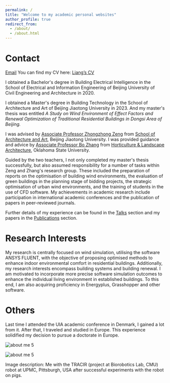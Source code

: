 ```yaml
---
permalink: /
title: "Welcome to my academic personal websites"
author_profile: true
redirect_from: 
  - /about/
  - /about.html
---
```

# **Contact**
[Email](liangzichen.arch@gmail.com)
You can find my CV here: [Liang’s CV](https://xiaoxlye.github.io/zichen.github.io/files/ZICHENLIANG-CV.pdf)

I obtained a Bachelor's degree in Building Electrical Intelligence in the School of Electrical and Information Engineering of Beijing University of Civil Engineering and Architecture in 2020. 

I obtained a Master's degree in Building Technology in the School of Architecture and Art of Beijing Jiaotong University in 2023. And my master's thesis was entitled *A Study on Wind Environment of Effect Factors and Renewal Optimization of Traditional Residential Buildings in Dongsi Area of Beijing.*

I was advised by [Associate Professor Zhongzhong Zeng](https://saad.bjtu.edu.cn/szll/jzx/181136.htm) from [School of Architecture and Art](https://saad.bjtu.edu.cn/index.htm), Beijing Jiaotong University. I was provided guidance and advice by [Associate Professor Bo Zhang](https://experts.okstate.edu/b.zhang) from [Horticulture & Landscape Architecture]( https://agriculture.okstate.edu/departments-programs/hla/), Oklahoma State University. 

Guided by the two teachers, I not only completed my master's thesis successfully, but also assumed responsibility for a number of tasks within Zeng and Zhang's research group. These included the preparation of reports on the optimisation of building wind environments, the evaluation of green buildings in the planning stage of bidding projects, the strategic optimisation of urban wind environments, and the training of students in the use of CFD software. My achievements in academic research include participation in international academic conferences and the publication of papers in peer-reviewed journals.

Further details of my experience can be found in the [Talks](/zichen.github.io/talks/) section and my papers in the [Publications](/zichen.github.io/publications/) section.


# **Research Interests**
My research is centrally focused on wind simulation, utilising the software ANSYS FLUENT, with the objective of proposing optimised methods to enhance indoor environmental comfort in residential buildings. Additionally, my research interests encompass building systems and building renewal. I am motivated to incorporate more precise software simulation outcomes to enhance the individual living environment in established buildings. To this end, I am also acquiring proficiency in Energyplus, Grasshopper and other software.

# **Others**
Last time I attended the UIA academic conference in Denmark, I gained a lot from it. After that, I traveled and studied in Europe. This experience solidified my decision to pursue a doctorate in Europe.

![about me 5](https://github.com/user-attachments/assets/e24aa88d-3b7d-4236-89cb-da5b46dbc822)

<!-- Fun Image -->
<img title="about me 5" alt="about me 5" src="/images/about me 5.png">

Image description: Me with the TRACIR (project at Biorobotics Lab, CMU) robot at UPMC, Pittsburgh, USA after successful experiments with the robot on pigs.


